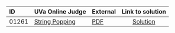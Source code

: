 | ID | UVa Online Judge | External | Link to solution |
|:---|:---|:---|:---:|
| 01261 | [String Popping](https://onlinejudge.org/index.php?option=com_onlinejudge&Itemid=8&category=655&page=show_problem&problem=3702) | [PDF](https://onlinejudge.org/external/12/1261.pdf) | [Solution](https%3A//github.com/versenyi98/programming-contests/tree/master/UVa%20Online%20Judge/01261%2520-%2520String%2520Popping)|
